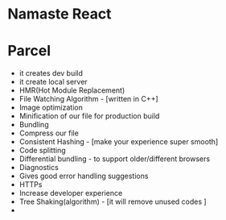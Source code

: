 # Namaste React

# Parcel

- it creates dev build
- it create local server
- HMR(Hot Module Replacement)
- File Watching Algorithm - [written in C++]
- Image optimization
- Minification of our file for production build
- Bundling
- Compress our file
- Consistent Hashing - [make your experience super smooth]
- Code splitting
- Differential bundling - to support older/different browsers
- Diagnostics
- Gives good error handling suggestions
- HTTPs
- Increase developer experience
- Tree Shaking(algorithm) - [it will remove unused codes ]
- 
